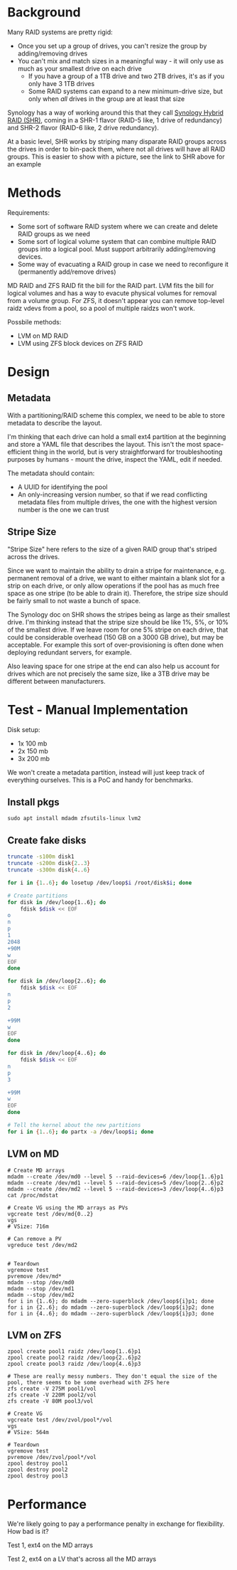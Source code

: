 # Background
Many RAID systems are pretty rigid:

* Once you set up a group of drives, you can't resize the group by adding/removing drives
* You can't mix and match sizes in a meaningful way - it will only use as much as your smallest drive on each drive
	* If you have a group of a 1TB drive and two 2TB drives, it's as if you only have 3 1TB drives
	* Some RAID systems can expand to a new minimum-drive size, but only when _all_ drives in the group are at least that size

Synology has a way of working around this that they call [Synology Hybrid RAID (SHR)](https://kb.synology.com/en-us/DSM/tutorial/What_is_Synology_Hybrid_RAID_SHR), coming in a SHR-1 flavor (RAID-5 like, 1 drive of redundancy) and SHR-2 flavor (RAID-6 like, 2 drive redundancy).

At a basic level, SHR works by striping many disparate RAID groups across the drives in order to bin-pack them, where not all drives will have all RAID groups. This is easier to show with a picture, see the link to SHR above for an example


# Methods
Requirements:

- Some sort of software RAID system where we can create and delete RAID groups as we need
- Some sort of logical volume system that can combine multiple RAID groups into a logical pool. Must support arbitrarily adding/removing devices.
- Some way of evacuating a RAID group in case we need to reconfigure it (permanently add/remove drives)

MD RAID and ZFS RAID fit the bill for the RAID part. LVM fits the bill for logical volumes and has a way to evacute physical volumes for removal from a volume group. For ZFS, it doesn't appear you can remove top-level raidz vdevs from a pool, so a pool of multiple raidzs won't work.

Possbile methods:

- LVM on MD RAID
- LVM using ZFS block devices on ZFS RAID



# Design
## Metadata
With a partitioning/RAID scheme this complex, we need to be able to store metadata to describe the layout. 

I'm thinking that each drive can hold a small ext4 partition at the beginning and store a YAML file that describes the layout. This isn't the most space-efficient thing in the world, but is very straightforward for troubleshooting purposes by humans - mount the drive, inspect the YAML, edit if needed.

The metadata should contain:

- A UUID for identifying the pool
- An only-increasing version number, so that if we read conflicting metadata files from multiple drives, the one with the highest version number is the one we can trust

## Stripe Size
"Stripe Size" here refers to the size of a given RAID group that's striped across the drives. 

Since we want to maintain the ability to drain a stripe for maintenance, e.g. permanent removal of a drive, we want to either maintain a blank slot for a strip on each drive, or only allow operations if the pool has as much free space as one stripe (to be able to drain it). Therefore, the stripe size should be fairly small to not waste a bunch of space.

The Synology doc on SHR shows the stripes being as large as their smallest drive. I'm thinking instead that the stripe size should be like 1%, 5%, or 10% of the smallest drive. If we leave room for one 5% stripe on each drive, that could be considerable overhead (150 GB on a 3000 GB drive), but may be acceptable. For example this sort of over-provisioning is often done when deploying redundant servers, for example.

Also leaving space for one stripe at the end can also help us account for drives which are not precisely the same size, like a 3TB drive may be different between manufacturers.


# Test - Manual Implementation
Disk setup:

- 1x 100 mb
- 2x 150 mb
- 3x 200 mb

We won't create a metadata partition, instead will just keep track of everything ourselves. This is a PoC and handy for benchmarks.

## Install pkgs
```
sudo apt install mdadm zfsutils-linux lvm2
```

## Create fake disks
```bash
truncate -s100m disk1
truncate -s200m disk{2..3}
truncate -s300m disk{4..6}

for i in {1..6}; do losetup /dev/loop$i /root/disk$i; done

# Create partitions
for disk in /dev/loop{1..6}; do
	fdisk $disk << EOF
o
n
p
1
2048
+90M
w
EOF
done

for disk in /dev/loop{2..6}; do
	fdisk $disk << EOF
n
p
2

+99M
w
EOF
done

for disk in /dev/loop{4..6}; do
	fdisk $disk << EOF
n
p
3

+99M
w
EOF
done

# Tell the kernel about the new partitions
for i in {1..6}; do partx -a /dev/loop$i; done
```

## LVM on MD
```shell
# Create MD arrays
mdadm --create /dev/md0 --level 5 --raid-devices=6 /dev/loop{1..6}p1
mdadm --create /dev/md1 --level 5 --raid-devices=5 /dev/loop{2..6}p2
mdadm --create /dev/md2 --level 5 --raid-devices=3 /dev/loop{4..6}p3
cat /proc/mdstat

# Create VG using the MD arrays as PVs
vgcreate test /dev/md{0..2}
vgs 
# VSize: 716m

# Can remove a PV
vgreduce test /dev/md2


# Teardown
vgremove test
pvremove /dev/md*
mdadm --stop /dev/md0
mdadm --stop /dev/md1
mdadm --stop /dev/md2
for i in {1..6}; do mdadm --zero-superblock /dev/loop${i}p1; done
for i in {2..6}; do mdadm --zero-superblock /dev/loop${i}p2; done
for i in {4..6}; do mdadm --zero-superblock /dev/loop${i}p3; done
```

## LVM on ZFS
```shell 
zpool create pool1 raidz /dev/loop{1..6}p1
zpool create pool2 raidz /dev/loop{2..6}p2
zpool create pool3 raidz /dev/loop{4..6}p3

# These are really messy numbers. They don't equal the size of the pool, there seems to be some overhead with ZFS here
zfs create -V 275M pool1/vol
zfs create -V 220M pool2/vol
zfs create -V 80M pool3/vol

# Create VG
vgcreate test /dev/zvol/pool*/vol
vgs
# VSize: 564m

# Teardown
vgremove test
pvremove /dev/zvol/pool*/vol
zpool destroy pool1
zpool destroy pool2
zpool destroy pool3
```


# Performance
We're likely going to pay a performance penalty in exchange for flexibility. How bad is it?

Test 1, ext4 on the MD arrays

Test 2, ext4 on a LV that's across all the MD arrays

